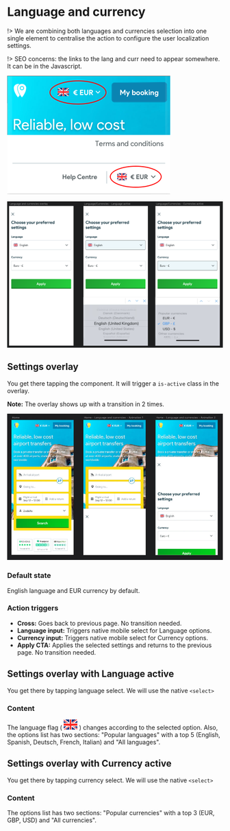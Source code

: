 # Language and currency

!> We are combining both languages and currencies selection into one single element to centralise the action to configure the user localization settings.

!> SEO concerns: the links to the lang and curr need to appear somewhere. It can be in the Javascript. 

![langAndCur](langHeader.png ':min-width=400px') ![langAndCur](langFooter.png ':min-width=400px')


![Overlay](languageAndCurrency-overlay.png)
 
## Settings overlay
   You get there tapping the component. It will trigger a `is-active` class in the overlay.
   
   **Note:** The overlay shows up with a transition in 2 times.
   
   ![Overlay](overlay2Times.jpg)
    
   ### Default state
   English language and EUR currency by default.
   
   ### Action triggers
   - **Cross:** Goes back to previous page. No transition needed.
   - **Language input:** Triggers native mobile select for Language options.
   - **Currency input:** Triggers native mobile select for Currency options.
   - **Apply CTA:** Applies the selected settings and returns to the previous page. No transition needed.


 
## Settings overlay with Language active
   You get there by tapping language select. We will use the native `<select>`
  
   ### Content
   The language flag ( ![langAndCur](langFlag.png ':zoom:100%') ) changes according to the selected option. Also, the options list has two sections: "Popular languages" with a top 5 (English, Spanish, Deutsch, French, Italian) and "All languages".</span>

 
## Settings overlay with Currency active
   You get there by tapping currency select. We will use the native `<select>`
    
   ### Content
   The options list has two sections: "Popular currencies" with a top 3 (EUR, GBP, USD) and "All currencies".